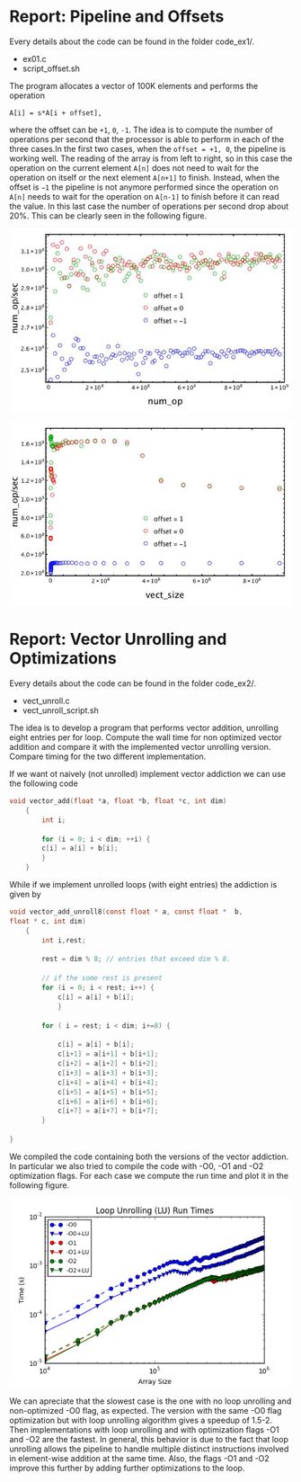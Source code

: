 # Report: Pipeline and Offsets

Every details about the code can be found in the folder code_ex1/.

- ex01.c
- script_offset.sh

The program allocates a vector of 100K elements and performs the operation

```
A[i] = s*A[i + offset],
```

where the offset can be `+1`, `0`, `-1`. The idea is to compute the number of operations per second that the processor is able to perform in each of the three cases.In the first two cases, when the `offset = +1, 0`, the pipeline is working well. The reading of the array is from left to right, so in this case the operation on the current element `A[n]` does not need to wait for the operation on itself or the next element `A[n+1]` to finish. Instead, when the offset is `−1` the pipeline is not anymore performed since the operation on `A[n]` needs to wait for the operation on `A[n-1]` to finish before it can read the value. In this last case the number of operations per second drop about 20%. This can be clearly seen in the following figure.

![Figure 1](pipeline.jpg)

![Figure 2](gflops.jpg)



# Report: Vector Unrolling and Optimizations 

Every details about the code can be found in the folder code_ex2/.

- vect_unroll.c
- vect_unroll_script.sh

The idea is to develop a program that performs vector addition, unrolling eight entries per for loop. Compute the wall time for non optimized vector addition and compare it with the implemented vector unrolling version. Compare timing for the two different implementation.

If we want ot naively (not unrolled) implement vector addiction we can use the following code

```c
void vector_add(float *a, float *b, float *c, int dim)
    {
        int i;

        for (i = 0; i < dim; ++i) {
        c[i] = a[i] + b[i];
        }
    }
```

While if we implement unrolled loops (with eight entries) the addiction is given by

```c
void vector_add_unroll8(const float * a, const float *  b,
float * c, int dim)
    {
        int i,rest;

        rest = dim % 8; // entries that exceed dim % 8.

        // if the some rest is present
        for (i = 0; i < rest; i++) {
            c[i] = a[i] + b[i];
            }

        for ( i = rest; i < dim; i+=8) {

            c[i] = a[i] + b[i];
            c[i+1] = a[i+1] + b[i+1];
            c[i+2] = a[i+2] + b[i+2];
            c[i+3] = a[i+3] + b[i+3];
            c[i+4] = a[i+4] + b[i+4];
            c[i+5] = a[i+5] + b[i+5];
            c[i+6] = a[i+6] + b[i+6];
            c[i+7] = a[i+7] + b[i+7];
        }

}
```
We compiled the code containing both the versions of the vector addiction. In particular we also tried to compile the code with -O0, -O1 and -O2 optimization flags. For each case we compute the run time and plot it in the following figure.

![Figure 2](loop_unrolling.png)

We can apreciate that the slowest case is the one with no loop unrolling and non-optimized -O0 flag, as expected. 
The version with the same -O0 flag optimization but with loop unrolling algorithm gives a speedup of 1.5-2.
Then implementations with loop unrolling and with optimization flags -O1 and -O2 are the fastest. In general, this behavior is due to the fact that loop unrolling allows the pipeline to handle multiple distinct instructions involved in element-wise addition at the same time. Also, the flags -O1 and -O2 improve this further by adding further optimizations to the loop.
